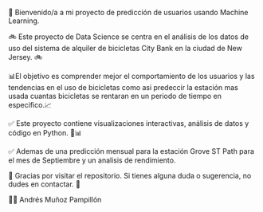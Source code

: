 👋 Bienvenido/a a mi proyecto de predicción de usuarios usando Machine Learning.

🚲 Este proyecto de Data Science se centra en el análisis de los datos de uso del sistema de alquiler de bicicletas City Bank en la ciudad de New Jersey. 🚲

📊El objetivo es comprender mejor el comportamiento de los usuarios y las tendencias en el uso de bicicletas como asi predeccir la estación mas usada cuantas bicicletas se rentaran en un periodo de tiempo en especifico.📈

✅ Este proyecto contiene visualizaciones interactivas, análisis de datos y código en Python. 🐍📊 

✅ Ademas de una predicción mensual para la estación Grove ST Path para el mes de Septiembre y un analisis de rendimiento.

💬 Gracias por visitar el repositorio. Si tienes alguna duda o sugerencia, no dudes en contactar. 💬

👨‍💻 Andrés Muñoz Pampillón
